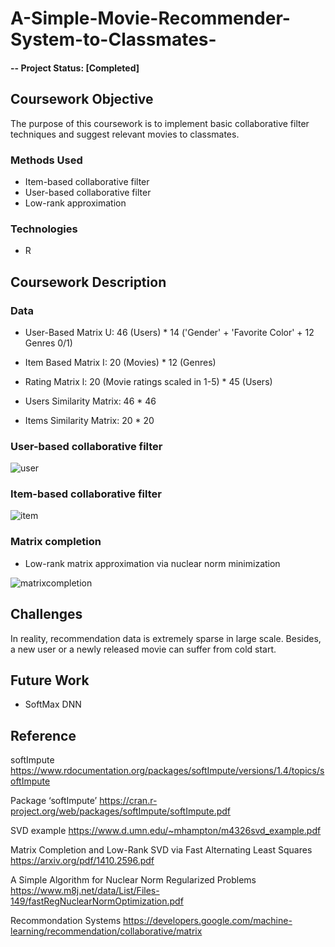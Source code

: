 # A-Simple-Movie-Recommender-System-to-Classmates-

#### -- Project Status: [Completed]

## Coursework Objective

The purpose of this coursework is to implement basic collaborative filter techniques and suggest relevant movies to classmates.

### Methods Used
* Item-based collaborative filter 
* User-based collaborative filter 
* Low-rank approximation

### Technologies
* R

## Coursework Description

### Data 

* User-Based Matrix U: 46 (Users) * 14 ('Gender' + 'Favorite Color' + 12 Genres 0/1)
* Item Based Matrix I: 20 (Movies) * 12 (Genres)
* Rating Matrix l: 20 (Movie ratings scaled in 1-5) * 45 (Users)

* Users Similarity Matrix: 46 * 46
* Items Similarity Matrix: 20 * 20

### User-based collaborative filter 

![user](https://user-images.githubusercontent.com/49653689/95283857-b9930200-082a-11eb-8ed3-fc1ef52e68b3.png)

### Item-based collaborative filter 

![item](https://user-images.githubusercontent.com/49653689/95283871-bef04c80-082a-11eb-97b6-18cd2db35a65.png)

### Matrix completion

* Low-rank matrix approximation via nuclear norm minimization

![matrixcompletion](https://user-images.githubusercontent.com/49653689/95283874-c1eb3d00-082a-11eb-92bc-403cf2b50a9e.png)

## Challenges 

In reality, recommendation data is extremely sparse in large scale. Besides, a new user or a newly released movie can suffer from cold start. 

## Future Work 

* SoftMax DNN

## Reference

softImpute
https://www.rdocumentation.org/packages/softImpute/versions/1.4/topics/softImpute

Package ‘softImpute’ 
https://cran.r-project.org/web/packages/softImpute/softImpute.pdf

SVD example 
https://www.d.umn.edu/~mhampton/m4326svd_example.pdf

Matrix Completion and Low-Rank SVD via Fast Alternating Least Squares
https://arxiv.org/pdf/1410.2596.pdf

A Simple Algorithm for Nuclear Norm Regularized Problems 
https://www.m8j.net/data/List/Files-149/fastRegNuclearNormOptimization.pdf

Recommondation Systems
https://developers.google.com/machine-learning/recommendation/collaborative/matrix


